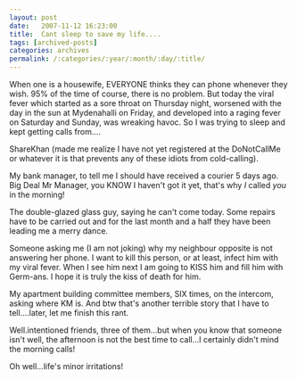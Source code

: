 ```yaml
---
layout: post
date:	2007-11-12 16:23:00
title:  Cant sleep to save my life....
tags: [archived-posts]
categories: archives
permalink: /:categories/:year/:month/:day/:title/
---
```

When one is a housewife, EVERYONE thinks they can phone whenever they wish. 95% of the time of course, there is no problem. But today the viral fever which started as a sore throat on Thursday night, worsened with the day in the sun at Mydenahalli on Friday, and developed into a raging fever on Saturday and Sunday, was wreaking havoc. So I was trying to sleep and kept getting calls from....

ShareKhan (made me realize I have not yet registered at the DoNotCallMe or whatever it is that prevents any of these idiots from cold-calling).

My bank manager, to tell me I should have received a courier 5 days ago. Big Deal Mr Manager, you KNOW I haven't got it yet, that's why *I* called *you* in the morning!


The double-glazed glass guy, saying he can't come today. Some repairs have to be carried out and for the last month and a half they have been leading me a merry dance.


Someone asking me (I am not joking) why my neighbour opposite is not answering her phone. I want to kill this person, or at least, infect him with my viral fever. When I see him next I am going to KISS him and fill him with Germ-ans. I hope it is truly the kiss of death for him.

My apartment building committee members, SIX times, on the intercom, asking where KM is.  And btw that's another terrible story that I have to tell....later, let me finish this rant.


Well.intentioned friends, three of them...but when you know that someone isn't well, the afternoon is not the best time to call...I certainly didn't mind the morning calls!


Oh well...life's minor irritations!
